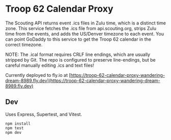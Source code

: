 # Troop 62 Calendar Proxy

The Scouting API returns event .ics files in Zulu time, which is a distinct time
zone. This service fetches the .ics file from api.scouting.org, strips Zulu time
from the events, and adds the US/Denver timezone to each event. You can point
GoDaddy to this service to get the Troop 62 calendar in the correct timezone.

NOTE: The .ical format requires CRLF line endings, which are usually stripped by
Git. The repo is configured to preserve line-endings, but be careful manually
editing .ics and text files!

Currently deployed to fly.io at
[https://troop-62-calendar-proxy-wandering-dream-8989.fly.dev](https://troop-62-calendar-proxy-wandering-dream-8989.fly.dev)

## Dev

Uses Express, Supertest, and Vitest.

```
npm install
npm test
npm dev
```
